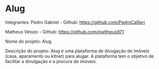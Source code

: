 # Alug

Integrantes:
Pedro Gabriel - Github: https://github.com/PedroCallieri

Matheus Velozo - Github: https://github.com/mattheus971

Nome do projeto:
Alug

Descrição do projeto:
Alug é uma plataforma de divugação de imóveis (casa, aparamento ou kitnet) para alugar. A plataforma tem o objetivo
de facilitar a divulgação e a procura de imóveis.
	
	
	
	
	
	
	
	
	
	
	
	
